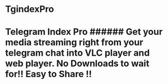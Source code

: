 # TgindexPro
# Telegram Index Pro ###### Get your media streaming right from your telegram chat into VLC player and web player. No Downloads to wait for!! Easy to Share !!
